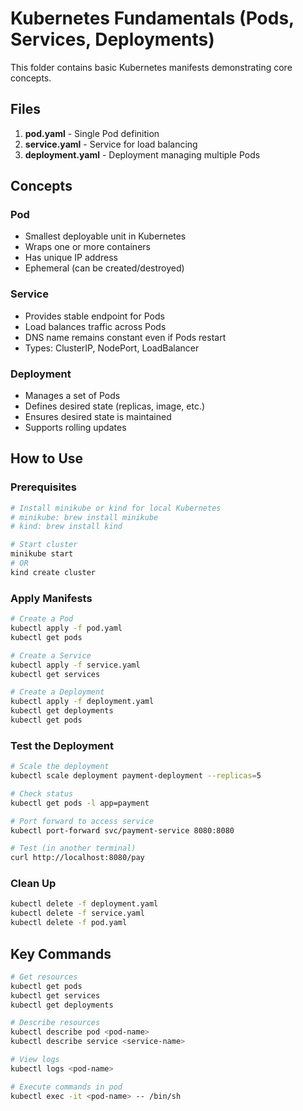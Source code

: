 # Kubernetes Fundamentals (Pods, Services, Deployments)

This folder contains basic Kubernetes manifests demonstrating core concepts.

## Files

1. **pod.yaml** - Single Pod definition
2. **service.yaml** - Service for load balancing
3. **deployment.yaml** - Deployment managing multiple Pods

## Concepts

### Pod
- Smallest deployable unit in Kubernetes
- Wraps one or more containers
- Has unique IP address
- Ephemeral (can be created/destroyed)

### Service
- Provides stable endpoint for Pods
- Load balances traffic across Pods
- DNS name remains constant even if Pods restart
- Types: ClusterIP, NodePort, LoadBalancer

### Deployment
- Manages a set of Pods
- Defines desired state (replicas, image, etc.)
- Ensures desired state is maintained
- Supports rolling updates

## How to Use

### Prerequisites
```bash
# Install minikube or kind for local Kubernetes
# minikube: brew install minikube
# kind: brew install kind

# Start cluster
minikube start
# OR
kind create cluster
```

### Apply Manifests

```bash
# Create a Pod
kubectl apply -f pod.yaml
kubectl get pods

# Create a Service
kubectl apply -f service.yaml
kubectl get services

# Create a Deployment
kubectl apply -f deployment.yaml
kubectl get deployments
kubectl get pods
```

### Test the Deployment

```bash
# Scale the deployment
kubectl scale deployment payment-deployment --replicas=5

# Check status
kubectl get pods -l app=payment

# Port forward to access service
kubectl port-forward svc/payment-service 8080:8080

# Test (in another terminal)
curl http://localhost:8080/pay
```

### Clean Up

```bash
kubectl delete -f deployment.yaml
kubectl delete -f service.yaml
kubectl delete -f pod.yaml
```

## Key Commands

```bash
# Get resources
kubectl get pods
kubectl get services
kubectl get deployments

# Describe resources
kubectl describe pod <pod-name>
kubectl describe service <service-name>

# View logs
kubectl logs <pod-name>

# Execute commands in pod
kubectl exec -it <pod-name> -- /bin/sh
```
